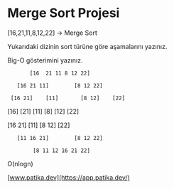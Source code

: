 # Merge Sort Projesi
  [16,21,11,8,12,22] -> Merge Sort

Yukarıdaki dizinin sort türüne göre aşamalarını yazınız.

Big-O gösterimini yazınız.

           [16  21 11 8 12 22]
        
       [16 21 11]        [8 12 22]

     [16 21]    [11]       [8 12]    [22]

  [16]   [21]     [11]       [8]   [12]   [22]

   [16 21]      [11]       [8 12]     [22]

       [11 16 21]        [8 12 22]

            [8 11 12 16 21 22]
            
O(nlogn) 

[www.patika.dev](https://app.patika.dev/)
